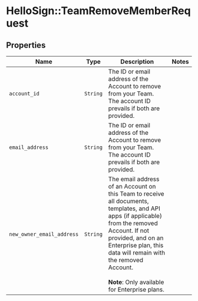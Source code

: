 # HelloSign::TeamRemoveMemberRequest



## Properties

| Name | Type | Description | Notes |
| ---- | ---- | ----------- | ----- |
| `account_id` | ```String``` |  The ID or email address of the Account to remove from your Team. The account ID prevails if both are provided.  |  |
| `email_address` | ```String``` |  The ID or email address of the Account to remove from your Team. The account ID prevails if both are provided.  |  |
| `new_owner_email_address` | ```String``` |  The email address of an Account on this Team to receive all documents, templates, and API apps (if applicable) from the removed Account. If not provided, and on an Enterprise plan, this data will remain with the removed Account.<br><br>**Note**: Only available for Enterprise plans.  |  |

